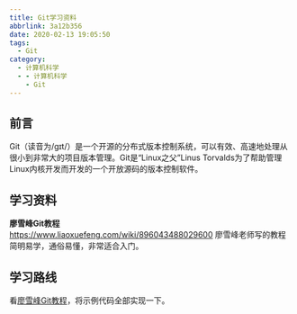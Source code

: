 ```yaml
---
title: Git学习资料
abbrlink: 3a12b356
date: 2020-02-13 19:05:50
tags:
  - Git
category:
  - 计算机科学
  - - 计算机科学
    - Git
---
```


## 前言
Git（读音为/gɪt/）是一个开源的分布式版本控制系统，可以有效、高速地处理从很小到非常大的项目版本管理。Git是“Linux之父”Linus Torvalds为了帮助管理Linux内核开发而开发的一个开放源码的版本控制软件。  

## 学习资料
**廖雪峰Git教程**  
https://www.liaoxuefeng.com/wiki/896043488029600
廖雪峰老师写的教程简明易学，通俗易懂，非常适合入门。  


## 学习路线
看[廖雪峰Git教程](https://www.liaoxuefeng.com/wiki/896043488029600)，将示例代码全部实现一下。  




